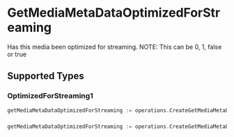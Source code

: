 # GetMediaMetaDataOptimizedForStreaming

Has this media been optimized for streaming. NOTE: This can be 0, 1, false or true


## Supported Types

### OptimizedForStreaming1

```go
getMediaMetaDataOptimizedForStreaming := operations.CreateGetMediaMetaDataOptimizedForStreamingOptimizedForStreaming1(operations.OptimizedForStreaming1{/* values here */})
```

### 

```go
getMediaMetaDataOptimizedForStreaming := operations.CreateGetMediaMetaDataOptimizedForStreamingBoolean(bool{/* values here */})
```

